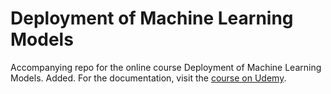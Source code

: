 # Deployment of Machine Learning Models
Accompanying repo for the online course Deployment of Machine Learning Models.
Added.
For the documentation, visit the [course on Udemy](https://www.udemy.com/deployment-of-machine-learning-models/?couponCode=TIDREPO).
